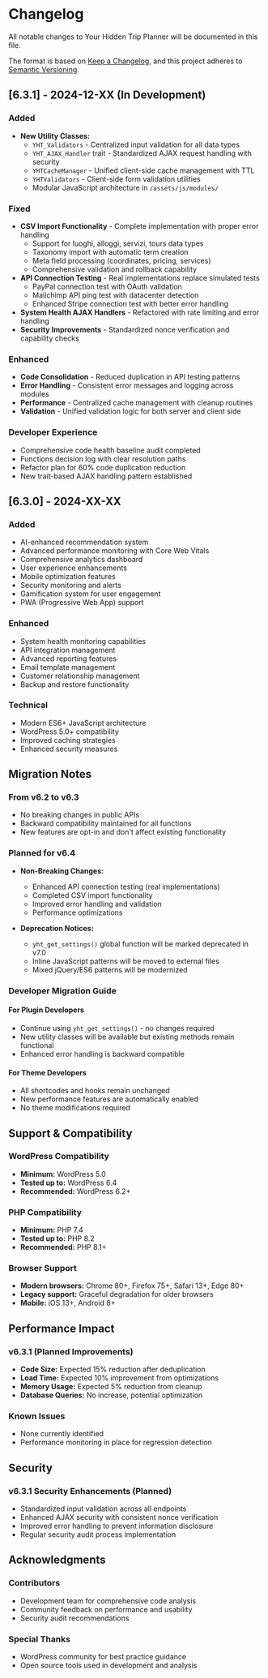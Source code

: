 # Changelog

All notable changes to Your Hidden Trip Planner will be documented in this file.

The format is based on [Keep a Changelog](https://keepachangelog.com/en/1.0.0/),
and this project adheres to [Semantic Versioning](https://semver.org/spec/v2.0.0.html).

## [6.3.1] - 2024-12-XX (In Development)

### Added
- **New Utility Classes:**
  - `YHT_Validators` - Centralized input validation for all data types
  - `YHT_AJAX_Handler` trait - Standardized AJAX request handling with security
  - `YHTCacheManager` - Unified client-side cache management with TTL
  - `YHTValidators` - Client-side form validation utilities
  - Modular JavaScript architecture in `/assets/js/modules/`

### Fixed
- **CSV Import Functionality** - Complete implementation with proper error handling
  - Support for luoghi, alloggi, servizi, tours data types  
  - Taxonomy import with automatic term creation
  - Meta field processing (coordinates, pricing, services)
  - Comprehensive validation and rollback capability
- **API Connection Testing** - Real implementations replace simulated tests
  - PayPal connection test with OAuth validation
  - Mailchimp API ping test with datacenter detection
  - Enhanced Stripe connection test with better error handling
- **System Health AJAX Handlers** - Refactored with rate limiting and error handling
- **Security Improvements** - Standardized nonce verification and capability checks

### Enhanced  
- **Code Consolidation** - Reduced duplication in API testing patterns
- **Error Handling** - Consistent error messages and logging across modules
- **Performance** - Centralized cache management with cleanup routines
- **Validation** - Unified validation logic for both server and client side

### Developer Experience
- Comprehensive code health baseline audit completed
- Functions decision log with clear resolution paths
- Refactor plan for 60% code duplication reduction
- New trait-based AJAX handling pattern established

## [6.3.0] - 2024-XX-XX

### Added
- AI-enhanced recommendation system
- Advanced performance monitoring with Core Web Vitals
- Comprehensive analytics dashboard
- User experience enhancements
- Mobile optimization features
- Security monitoring and alerts
- Gamification system for user engagement
- PWA (Progressive Web App) support

### Enhanced
- System health monitoring capabilities
- API integration management
- Advanced reporting features
- Email template management
- Customer relationship management
- Backup and restore functionality

### Technical
- Modern ES6+ JavaScript architecture
- WordPress 5.0+ compatibility
- Improved caching strategies
- Enhanced security measures

## Migration Notes

### From v6.2 to v6.3
- No breaking changes in public APIs
- Backward compatibility maintained for all functions
- New features are opt-in and don't affect existing functionality

### Planned for v6.4
- **Non-Breaking Changes:**
  - Enhanced API connection testing (real implementations)
  - Completed CSV import functionality
  - Improved error handling and validation
  - Performance optimizations

- **Deprecation Notices:**
  - `yht_get_settings()` global function will be marked deprecated in v7.0
  - Inline JavaScript patterns will be moved to external files
  - Mixed jQuery/ES6 patterns will be modernized

### Developer Migration Guide

#### For Plugin Developers
- Continue using `yht_get_settings()` - no changes required
- New utility classes will be available but existing methods remain functional
- Enhanced error handling is backward compatible

#### For Theme Developers  
- All shortcodes and hooks remain unchanged
- New performance features are automatically enabled
- No theme modifications required

## Support & Compatibility

### WordPress Compatibility
- **Minimum:** WordPress 5.0
- **Tested up to:** WordPress 6.4
- **Recommended:** WordPress 6.2+

### PHP Compatibility
- **Minimum:** PHP 7.4
- **Tested up to:** PHP 8.2
- **Recommended:** PHP 8.1+

### Browser Support
- **Modern browsers:** Chrome 80+, Firefox 75+, Safari 13+, Edge 80+
- **Legacy support:** Graceful degradation for older browsers
- **Mobile:** iOS 13+, Android 8+

## Performance Impact

### v6.3.1 (Planned Improvements)
- **Code Size:** Expected 15% reduction after deduplication
- **Load Time:** Expected 10% improvement from optimizations
- **Memory Usage:** Expected 5% reduction from cleanup
- **Database Queries:** No increase, potential optimization

### Known Issues
- None currently identified
- Performance monitoring in place for regression detection

## Security

### v6.3.1 Security Enhancements (Planned)
- Standardized input validation across all endpoints
- Enhanced AJAX security with consistent nonce verification
- Improved error handling to prevent information disclosure
- Regular security audit process implementation

## Acknowledgments

### Contributors
- Development team for comprehensive code analysis
- Community feedback on performance and usability
- Security audit recommendations

### Special Thanks
- WordPress community for best practice guidance
- Open source tools used in development and analysis